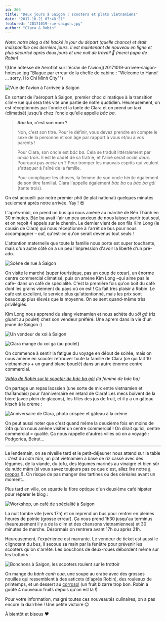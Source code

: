 ```yaml
---
id: 266
title: "Deux jours à Saigon : scooters et plats vietnamiens"
date: "2017-10-21 07:48:21"
featured: "20171019-rue-saigon.jpg"
author: "Clara & Robin"
---
```


_Note: notre blog a été hacké le jour du départ (quelle chance) et était
indisponible ces derniers jours. Il est maintenant de nouveau en ligne et plus
sécurisé après deux jours et une nuit de travail 🎉 (merci papa de Robin)_

![Une hôtesse de Aeroflot sur l'écran de l'avion](20171019-arrivee-saigon-hotesse.jpg
"Blague par erreur de la cheffe de cabine : "Welcome to Hanoi! ... sorry, Ho Chi
Minh City"")

![Vue de l'avion à l'arrivée à Saigon](20171019-arrivee-saigon-vue.jpg)

En sortant de l'aéroport à Saigon, premier choc climatique à la transition
clim->rue qui sera très vite une partie de notre quotidien. Heureusement, on est
réceptionnés par l'oncle et la tante de Clara et on prend un taxi (climatisé)
jusqu'à chez l'oncle qu'elle appelle _bác ba_.

> **_Bác ba_, c'est son nom ?**
>
> Non, c'est son titre. Pour le définir, vous devez prendre en compte le sexe de
> la personne et son âge par rapport à vous et/ou à vos parents !
>
> Pour Clara, son oncle est _bác ba_. Cela se traduit littéralement par _oncle
> trois_. Il est le cadet de sa fratrie, et l'aîné serait _oncle deux_. Pourquoi
> pas *oncle un* ? Pour tromper les mauvais esprits qui veulent s'attaquer à
> l'aîné de la famille.
>
> Pour compliquer les choses, la femme de son oncle hérite également de son
> titre familial. Clara l'appelle également *bác ba* ou *bác ba gái* (tante
> trois).

On est accueilli par notre premier phở (le plat national) quelques minutes
seulement après notre arrivée. Yay ! 😍

L'après-midi, on prend un bus qui nous amène au marché de Bến Thành en 30
minutes. Bác ba avait l'air un peu anxieux de nous laisser partir tout seul, et
on reçoit 4 appels sur le chemin. Le dernier vient de son fils Kim Long (le
cousin de Clara) qui nous réceptionne à l'arrêt de bus pour nous accompagner –
ouf, qu'est-ce qu'on serait devenus tout seuls !

L'attention maternelle que toute la famille nous porte est super touchante, mais
d'un autre côté on a un peu l'impression d'avoir la liberté d'un pré-ado.

![Scène de rue à Saigon](20171019-rue-saigon.jpg)

On visite le marché (super touristique, pas un coup de cœur), un énorme centre
commercial climatisé, puis on amène Kim Long –qui aime pas le café– dans un café
de spécialité. C'est la première fois qu'on boit du café dont les grains
viennent du pays où on est ! Ça fait très plaisir à Robin. Le café est
excellent, le service plus qu'attentionné, mais les prix sont beaucoup plus
élevés que la moyenne. On se sent quand-même très privilégiés.

Kim Long nous apprend du slang vietnamien et nous achète du *xôi gà* (riz gluant
au poulet) chez son vendeur préféré. Une aprem dans la vie d'un jeune de Saigon
:)

![Un vendeur de xoi à Saigon](20171019-vendeur-xoi.jpg)

![Clara mange du xoi ga (au poulet)](20171019-clara-xoi-ga.jpg)

On commence à sentir la fatigue du voyage en début de soirée, mais on nous amène
en scooter retrouver toute la famille de Clara (ce qui fait 10 vietnamiens + un
grand blanc bouclé) dans un autre énorme centre commercial.

_[Vidéo de Robin sur le scooter de bác ba gái](https://www.youtube.com/watch?v=1U7lIo3MxDQ)
(la femme de bác ba)_

On partage un repas laossien (une sorte de mix entre vietnamien et thaïlandais)
pour l'anniversaire en retard de Clara! Les mecs boivent de la bière (avec plein
de glaçons), les filles des jus de fruit, et il y a un gâteau kitsch à la crème
:

![Anniversaire de Clara, photo crispée et gâteau à la crème](20171019-anni-clara.jpg)

On peut aussi noter que c'est quand même la deuxième fois en moins de 24h qu'on
nous amène visiter un centre commercial ! On dirait qu'ici, centre commercial =
qualité. Ça nous rappelle d'autres villes où on a voyagé : Podgorica, Beirut...

---

Le lendemain, on se réveille tard et le petit-déjeuner nous attend sur la table
: c'est du *cơm tấm*, un plat vietnamien à base de riz cassé avec des légumes,
de la viande, du tofu, des légumes marinés au vinaigre et bien sûr du nước mắm
(si vous savez toujours pas ce que c'est, allez lire notre
[à propos](/a-propos/) !). On risque de pas manger des tartines ou des céréales
avant un moment...

Plus tard en ville, on squatte la fibre optique d'un deuxième café hipster pour
réparer le blog :

![Workshop, un café de spécialité à Saigon](20171020-workshop-cafe.jpg)

La nuit tombe vite (vers 17h) et on reprend un bus pour rentrer en pleines
heures de pointe (grosse erreur). Ça nous prend 1h30 jusqu'au terminus
(heureusement il y a de la clim et des chansons vietnamiennes) et 30 minutes de
marche. Désormais on rentrera avant 17h ou après 21h.

Heureusement, l'expérience est marrante. Le vendeur de ticket est aussi le
clignotant du bus, il secoue sa main par la fenêtre pour prévenir les scooters
qu'on s'arrête. Les bouchons de deux-roues débordent même sur les trottoirs :

![Bonchons à Saigon, les scooters roulent sur le trottoir](20171020-bouchon-trottoir.jpg)

On mange du _bánh canh cua_, une soupe au crabe avec des grosses nouilles qui
ressemblent à des asticots (d'après Robin), des rouleaux de printemps, et un
dessert au [corrosol](https://fr.wikipedia.org/wiki/Corossol) (un fruit bizarre
trop bon. Robin a goûté 4 nouveaux fruits depuis qu'on est là !)

Pour votre information, malgré toutes ces nouveautés culinaires, on a pas encore
la diarrhée ! Une petite victoire 😊

À bientôt et bisous ❤️
